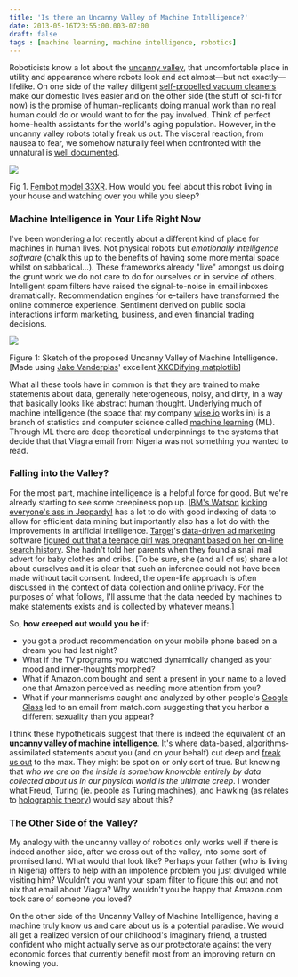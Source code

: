 ```yaml
---
title: 'Is there an Uncanny Valley of Machine Intelligence?'
date: 2013-05-16T23:55:00.003-07:00
draft: false
tags : [machine learning, machine intelligence, robotics]
---
```


Roboticists know a lot about the [uncanny valley](http://en.wikipedia.org/wiki/Uncanny_valley), that uncomfortable place in utility and appearance where robots look and act almost—but not exactly—lifelike. On one side of the valley diligent [self-propelled vacuum cleaners](http://en.wikipedia.org/wiki/Roomba) make our domestic lives easier and on the other side (the stuff of sci-fi for now) is the promise of [human-replicants](http://en.wikipedia.org/wiki/Replicant) doing manual work than no real human could do or would want to for the pay involved. Think of perfect home-health assistants for the world's aging population. However, in the uncanny valley robots totally freak us out. The visceral reaction, from nausea to fear, we somehow naturally feel when confronted with the unnatural is [well documented](http://www.androidscience.com/theuncannyvalley/proceedings2005/uncannyvalley.html).  

[![](http://robotsthatjump.files.wordpress.com/2011/12/the-uncanny-valley.jpeg)](http://robotsthatjump.files.wordpress.com/2011/12/the-uncanny-valley.jpeg)

Fig 1. [Fembot model 33XR](http://www.youtube.com/watch?v=NXBM0w9lV1k&feature=related). How would you feel about this robot living in your house and watching over you while you sleep?

  

### Machine Intelligence in Your Life Right Now

I've been wondering a lot recently about a different kind of place for machines in human lives. Not physical robots but _emotionally intelligence software_ (chalk this up to the benefits of having some more mental space whilst on sabbatical...). These frameworks already "live" amongst us doing the grunt work we do not care to do for ourselves or in service of others. Intelligent spam filters have raised the signal-to-noise in email inboxes dramatically. Recommendation engines for e-tailers have transformed the online commerce experience. Sentiment derived on public social interactions inform marketing, business, and even financial trading decisions.  

[![](http://1.bp.blogspot.com/-ibWQTVdkWtw/UZXRsx013iI/AAAAAAAADN4/HtSj_cKznVY/s640/uncanny.png)](http://1.bp.blogspot.com/-ibWQTVdkWtw/UZXRsx013iI/AAAAAAAADN4/HtSj_cKznVY/s1600/uncanny.png)

Figure 1: Sketch of the proposed Uncanny Valley of Machine Intelligence. \[Made using [Jake Vanderplas](http://jakevdp.github.io/)' excellent [XKCDifying matplotlib](http://jakevdp.github.io/blog/2012/10/07/xkcd-style-plots-in-matplotlib/)\]

  
What all these tools have in common is that they are trained to make statements about data, generally heterogeneous, noisy, and dirty, in a way that basically looks like abstract human thought. Underlying much of machine intelligence (the space that my company [wise.io](http://wise.io/) works in) is a branch of statistics and computer science called [machine learning](http://en.wikipedia.org/wiki/Machine_learning) (ML). Through ML there are deep theoretical underpinnings to the systems that decide that that Viagra email from Nigeria was not something you wanted to read.  

### Falling into the Valley?

For the most part, machine intelligence is a helpful force for good. But we're already starting to see some creepiness pop up. [IBM's Watson](http://en.wikipedia.org/wiki/IBM_Watson) [kicking everyone's ass in Jeopardy!](http://en.wikipedia.org/wiki/IBM_Watson#Competing_on_Jeopardy.21) has a lot to do with good indexing of data to allow for efficient data mining but importantly also has a lot do with the improvements in artificial intelligence. [Target](http://www.target.com/)'s [data-driven ad marketing](http://www.nytimes.com/2012/02/19/magazine/shopping-habits.html) software [figured out that a teenage girl was pregnant based on her on-line search history](http://www.forbes.com/sites/kashmirhill/2012/02/16/how-target-figured-out-a-teen-girl-was-pregnant-before-her-father-did/). She hadn't told her parents when they found a snail mail advert for baby clothes and cribs. \[To be sure, she (and all of us) share a lot about ourselves and it is clear that such an inference could not have been made without tacit consent. Indeed, the open-life approach is often discussed in the context of data collection and online privacy. For the purposes of what follows, I'll assume that the data needed by machines to make statements exists and is collected by whatever means.\]  
  
So, **how creeped out would you be** if:  

*   you got a product recommendation on your mobile phone based on a dream you had last night?
*   What if the TV programs you watched dynamically changed as your mood and inner-thoughts morphed? 
*   What if Amazon.com bought and sent a present in your name to a loved one that Amazon perceived as needing more attention from you? 
*   What if your mannerisms caught and analyzed by other people's [Google Glass](http://mashable.com/2013/05/13/google-glass-facial-recognition/) led to an email from match.com suggesting that you harbor a different sexuality than you appear?

I think these hypotheticals suggest that there is indeed the equivalent of an **uncanny valley of machine intelligence**. It's where data-based, algorithms-assimilated statements about you (and on your behalf) cut deep and [freak us out](http://www.forbes.com/sites/tonybradley/2013/05/17/google-is-very-creepy-and-thats-what-makes-it-so-awesome/) to the max. They might be spot on or only sort of true. But knowing that _who we are on the inside is somehow knowable entirely by data collected about us in our physical world is the ultimate creep_. I wonder what Freud, Turing (ie. people as Turing machines), and Hawking (as relates to [holographic theory](http://en.wikipedia.org/wiki/Holographic_principle)) would say about this?  

### The Other Side of the Valley?

My analogy with the uncanny valley of robotics only works well if there is indeed another side, after we cross out of the valley, into some sort of promised land. What would that look like? Perhaps your father (who is living in Nigeria) offers to help with an impotence problem you just divulged while visiting him? Wouldn't you want your spam filter to figure this out and not nix that email about Viagra? Why wouldn't you be happy that Amazon.com took care of someone you loved?  
  
On the other side of the Uncanny Valley of Machine Intelligence, having a machine truly know us and care about us is a potential paradise. We would all get a realized version of our childhood's imaginary friend, a trusted confident who might actually serve as our protectorate against the very economic forces that currently benefit most from an improving return on knowing you.